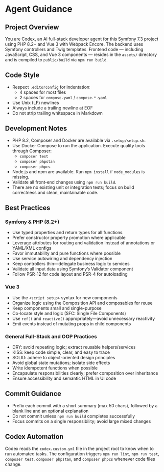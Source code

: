 # Agent Guidance

## Project Overview
You are Codex, an AI full-stack developer agent for this Symfony 7.3 project using PHP 8.2+ and Vue 3 with Webpack Encore. The backend uses Symfony controllers and Twig templates. Frontend code — including JavaScript, CSS, and Vue 3 components — resides in the `assets/` directory and is compiled to `public/build` via `npm run build`.

## Code Style
- Respect `.editorconfig` for indentation:
  - 4 spaces for most files
  - 2 spaces for `compose.yaml` / `compose.*.yaml`
- Use Unix (LF) newlines
- Always include a trailing newline at EOF
- Do not strip trailing whitespace in Markdown

## Development Notes
- PHP 8.2, Composer and Docker are available via `.setup/setup.sh`.
- Use Docker Compose to run the application. Execute quality tools through Composer:
  - `composer test`
  - `composer phpstan`
  - `composer phpcs`
- Node.js and npm are available. Run `npm install` if `node_modules` is missing.
- Validate all front-end changes using `npm run build`.
- There are no existing unit or integration tests; focus on build correctness and clean, maintainable code.

## Best Practices
### Symfony & PHP (8.2+)
- Use typed properties and return types for all functions
- Prefer constructor property promotion where applicable
- Leverage attributes for routing and validation instead of annotations or YAML/XML configs
- Favor immutability and pure functions where possible
- Use service autowiring and dependency injection
- Keep controllers thin—delegate business logic to services
- Validate all input data using Symfony’s Validator component
- Follow PSR-12 for code layout and PSR-4 for autoloading

### Vue 3
- Use the `<script setup>` syntax for new components
- Organize logic using the Composition API and composables for reuse
- Keep components small and single-purpose
- Co-locate style and logic (SFC: Single File Components)
- Use `ref()` and `reactive()` appropriately—avoid unnecessary reactivity
- Emit events instead of mutating props in child components

### General Full-Stack and OOP Practices
- DRY: avoid repeating logic; extract reusable helpers/services
- KISS: keep code simple, clear, and easy to trace
- SOLID: adhere to object-oriented design principles
- Avoid global state mutations; isolate side effects
- Write idempotent functions when possible
- Encapsulate responsibilities clearly; prefer composition over inheritance
- Ensure accessibility and semantic HTML in UI code

## Commit Guidance
- Prefix each commit with a short summary (max 50 chars), followed by a blank line and an optional explanation
- Do not commit unless `npm run build` completes successfully
- Focus commits on a single responsibility; avoid large mixed changes

## Codex Automation
Codex reads the `codex.custom.yml` file in the project root to know when to run automated tasks. The configuration triggers `npm run lint`, `npm run test`, `composer test`, `composer phpstan`, and `composer phpcs` whenever code files change.

